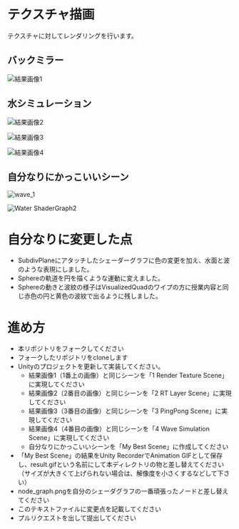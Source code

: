 # テクスチャ描画
テクスチャに対してレンダリングを行います。

## バックミラー
![結果画像1](result1.gif)

## 水シミュレーション
![結果画像2](result2.gif)

![結果画像3](result3.gif)

![結果画像4](result4.gif)

## 自分なりにかっこいいシーン

![wave_1](https://github.com/shun-chi-man/PGWS4_6_render_texture/assets/146050674/2b2e74dc-eb9d-4f71-b62c-62368e7d39b8)

![Water ShaderGraph2](https://github.com/shun-chi-man/PGWS4_6_render_texture/assets/146050674/d4ac9d69-dd07-4267-a2f3-12133321d561)


# 自分なりに変更した点
- SubdivPlaneにアタッチしたシェーダーグラフに色の変更を加え、水面と波のような表現にしました。
- Sphereの軌道を円を描くような運動に変えました。
- Sphereの動きと波紋の様子はVisualizedQuadのワイプの方に授業内容と同じ赤色の円と黄色の波紋で出るように残しました。


# 進め方

- 本リポジトリをフォークしてください
- フォークしたリポジトリをcloneします
- Unityのプロジェクトを更新して実装してください。
  - 結果画像1（1番上の画像）と同じシーンを「1 Render Texture Scene」に実現してください
  - 結果画像2（2番目の画像）と同じシーンを「2 RT Layer Scene」に実現してください
  - 結果画像3（3番目の画像）と同じシーンを「3 PingPong Scene」に実現してください
  - 結果画像4（4番目の画像）と同じシーンを「4 Wave Simulation Scene」に実現してください
  - 自分なりにかっこいいシーンを「My Best Scene」に作成してください
- 「My Best Scene」の結果をUnity RecorderでAnimation GIFとして保存し、result.gifという名前にして本ディレクトリの物と差し替えてください（サイズが大きくて上げられない場合は、解像度を小さくするなどして下さい）
- node_graph.pngを自分のシェーダグラフの一番頑張ったノードと差し替えてください
- このテキストファイルに変更点を記載してください
- プルリクエストを出して提出してください
